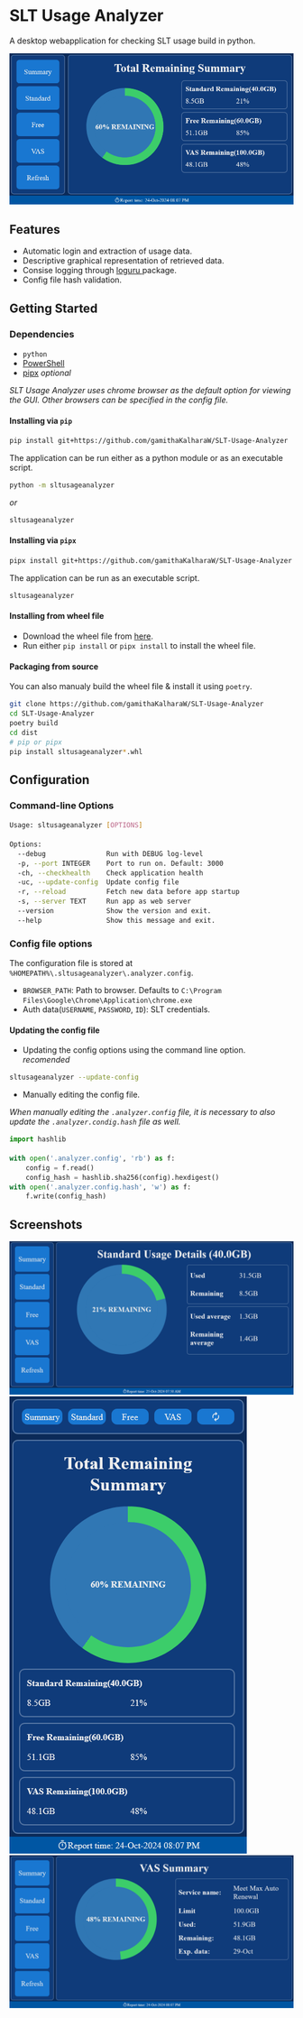 # SLT Usage Analyzer

A desktop webapplication for checking SLT usage build in python.

![Demo total page](docs/total_page.png)
## Features
 - Automatic login and extraction of usage data.
 - Descriptive graphical representation of retrieved data.
 - Consise logging through [ loguru ](https://github.com/Delgan/loguru) package.
 - Config file hash validation.

## Getting Started
### Dependencies
 - `python` 
 - [PowerShell](https://github.com/PowerShell/PowerShell)
 - [pipx](https://github.com/pypa/pipx) *optional*

 *SLT Usage Analyzer uses chrome browser as the default option for viewing the GUI. Other browsers can be specified in the config file.*

#### Installing via `pip`

```bash
pip install git+https://github.com/gamithaKalharaW/SLT-Usage-Analyzer
```
The application can be run either as a python module or as an executable script.

```bash
python -m sltusageanalyzer
```
*or*
```bash
sltusageanalyzer
```

#### Installing via `pipx`

```bash
pipx install git+https://github.com/gamithaKalharaW/SLT-Usage-Analyzer
```

The application can be run as an executable script.

```bash
sltusageanalyzer
```

#### Installing from wheel file
 - Download the wheel file from [here](https://github.com/gamithaKalharaW/SLT-Usage-Analyzer/releases/latest).
 - Run either `pip install` or `pipx install` to install the wheel file.

#### Packaging from source
You can also manualy build the wheel file & install it using `poetry`.

```bash
git clone https://github.com/gamithaKalharaW/SLT-Usage-Analyzer
cd SLT-Usage-Analyzer
poetry build
cd dist
# pip or pipx
pip install sltusageanalyzer*.whl
```

## Configuration

### Command-line Options

```bash
Usage: sltusageanalyzer [OPTIONS]

Options:
  --debug               Run with DEBUG log-level
  -p, --port INTEGER    Port to run on. Default: 3000
  -ch, --checkhealth    Check application health
  -uc, --update-config  Update config file
  -r, --reload          Fetch new data before app startup
  -s, --server TEXT     Run app as web server
  --version             Show the version and exit.
  --help                Show this message and exit.
```

### Config file options
The configuration file is stored at `%HOMEPATH%\.sltusageanalyzer\.analyzer.config`.

 - `BROWSER_PATH`: Path to browser. Defaults to `C:\Program Files\Google\Chrome\Application\chrome.exe`
 - Auth data(`USERNAME`, `PASSWORD`, `ID`): SLT credentials.

#### Updating the config file
 - Updating the config options using the command line option. *recomended*
 ```bash
sltusageanalyzer --update-config
 ```
 - Manually editing the config file.

 *When manually editing the `.analyzer.config` file, it is necessary to also update the `.analyzer.condig.hash` file as well.*

```python
import hashlib

with open('.analyzer.config', 'rb') as f:
    config = f.read()
    config_hash = hashlib.sha256(config).hexdigest()
with open('.analyzer.config.hash', 'w') as f:
    f.write(config_hash)
```

## Screenshots

![standard page - landscape](docs/std_landscape.png)
![total page - portrait](docs/total_portrait.png)
![vas landscape](docs/vas_landscape.png)
